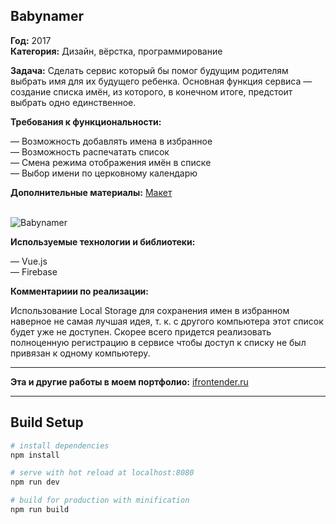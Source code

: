 ## Babynamer

<strong>Год:</strong> 2017<br>
<strong>Категория:</strong> Дизайн, вёрстка, программирование<br>

<strong>Задача:</strong> Сделать сервис который бы помог будущим родителям выбрать имя для их будущего ребенка. Основная функция сервиса — создание списка имён, из которого, в конечном итоге, предстоит выбрать одно единственное.

<strong>Требования к функциональности:</strong>

— Возможность добавлять имена в избранное<br>
— Возможность распечатать список<br>
— Смена режима отображения имён в списке<br>
— Выбор имени по церковному календарю<br>

<strong>Дополнительные материалы:</strong> <a href="https://www.dropbox.com/s/q8wu8jvprmy70jd/baby-name-generator.psd?dl=0" target="_blank" rel="noopener noreferrer">Макет</a><br><br>

<img src="http://ifrontender.ru/wp-content/uploads/2017/04/babynamer.jpg" alt="Babynamer" />

<strong>Используемые технологии и библиотеки:</strong>

— Vue.js<br>
— Firebase

<strong>Комментариии по реализации:</strong>

Использование Local Storage для сохранения имен в избранном наверное не самая лучшая идея, т. к. с другого компьютера этот список будет уже не доступен. Скорее всего придется реализовать полноценную регистрацию в сервисе чтобы доступ к списку не был привязан к одному компьютеру.

<hr>
<strong>Эта и другие работы в моем портфолио:</strong> <a href="http://ifrontender.ru/portfolio/test-1/" target="_blank" rel="noopener noreferrer">ifrontender.ru</a>
<hr>

## Build Setup

``` bash
# install dependencies
npm install

# serve with hot reload at localhost:8080
npm run dev

# build for production with minification
npm run build
```
